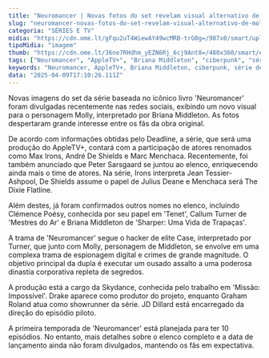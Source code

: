 ```yaml
---
title: "Neuromancer | Novas fotos do set revelam visual alternativo de Molly"
slug: "neuromancer-novas-fotos-do-set-revelam-visual-alternativo-de-molly"
categoria: "SÉRIES E TV"
midia: "https://cdn.ome.lt/gFqu2uT4WiewAY49wcMRB-trG0g=/987x0/smart/uploads/conteudo/fotos/OMELETE_CAPA_-_2025-04-09T134546.011.png"
tipoMidia: "imagem"
thumb: "https://cdn.ome.lt/36ne7RHdhm_yEZN6Rj_6cj9Ant8=/480x360/smart/extras/conteudos/omelete_THUMB_-_2025-04-09T134517.781.png"
tags: ["Neuromancer", "AppleTV+", "Briana Middleton", "ciberpunk", "série de ficção científica", "espionagem digital", "adaptação de livro", "elenco estrelado"]
keywords: "Neuromancer, AppleTV+, Briana Middleton, ciberpunk, série de ficção científica, espionagem digital, adaptação de livro, elenco estrelado"
data: "2025-04-09T17:10:26.111Z"
---
```


Novas imagens do set da série baseada no icônico livro 'Neuromancer' foram divulgadas recentemente nas redes sociais, exibindo um novo visual para o personagem Molly, interpretado por Briana Middleton. As fotos despertaram grande interesse entre os fãs da obra original.

De acordo com informações obtidas pelo Deadline, a série, que será uma produção do AppleTV+, contará com a participação de atores renomados como Max Irons, André De Shields e Marc Menchaca. Recentemente, foi também anunciado que Peter Sarsgaard se juntou ao elenco, enriquecendo ainda mais o time de atores. Na série, Irons interpreta Jean Tessier-Ashpool, De Shields assume o papel de Julius Deane e Menchaca será The Dixie Flatline.

Além destes, já foram confirmados outros nomes no elenco, incluindo Clémence Poésy, conhecida por seu papel em 'Tenet', Callum Turner de 'Mestres do Ar' e Briana Middleton de 'Sharper: Uma Vida de Trapaças'.

A trama de 'Neuromancer' segue o hacker de elite Case, interpretado por Turner, que junto com Molly, personagem de Middleton, se envolve em uma complexa trama de espionagem digital e crimes de grande magnitude. O objetivo principal da dupla é executar um ousado assalto a uma poderosa dinastia corporativa repleta de segredos.

A produção está a cargo da Skydance, conhecida pelo trabalho em 'Missão: Impossível'. Drake aparece como produtor do projeto, enquanto Graham Roland atua como showrunner da série. JD Dillard está encarregado da direção do episódio piloto.

A primeira temporada de 'Neuromancer' está planejada para ter 10 episódios. No entanto, mais detalhes sobre o elenco completo e a data de lançamento ainda não foram divulgados, mantendo os fãs em expectativa.